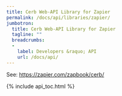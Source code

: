 ```yaml
---
title: Cerb Web-API Library for Zapier
permalink: /docs/api/libraries/zapier/
jumbotron:
  title: Cerb Web-API Library for Zapier
  tagline: ""
  breadcrumbs:
  -
    label: Developers &raquo; API
    url: /docs/api/
---
```


See: <https://zapier.com/zapbook/cerb/>

{% include api_toc.html %}